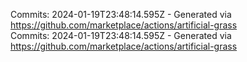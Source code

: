 Commits: 2024-01-19T23:48:14.595Z - Generated via https://github.com/marketplace/actions/artificial-grass
<br>
Commits: 2024-01-19T23:48:14.595Z - Generated via https://github.com/marketplace/actions/artificial-grass
<br>
